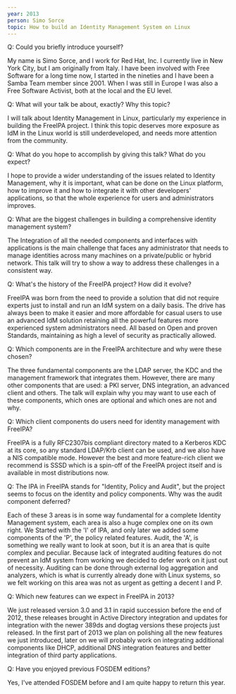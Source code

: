 ```yaml
---
year: 2013
person: Simo Sorce
topic: How to build an Identity Management System on Linux
---
```


Q: Could you briefly introduce yourself?

My name is Simo Sorce, and I work for Red Hat, Inc. I currently live in New York City, but I am originally from Italy. I have been involved with Free Software for a long time now, I started in the nineties and I have been a Samba Team member since 2001. When I was still in Europe I was also a Free Software Activist, both at the local and the EU level.

Q: What will your talk be about, exactly? Why this topic?

I will talk about Identity Management in Linux, particularly my experience in building the FreeIPA project. I think this topic deserves more exposure as IdM in the Linux world is still underdeveloped, and needs more attention from the community.

Q: What do you hope to accomplish by giving this talk? What do you expect?

I hope to provide a wider understanding of the issues related to Identity Management, why it is important, what can be done on the Linux platform, how to improve it and how to integrate it with other developers' applications, so that the whole experience for users and administrators improves.

Q: What are the biggest challenges in building a comprehensive identity management system?

The Integration of all the needed components and interfaces with applications is the main challenge that faces any administrator that needs to manage identities across many machines on a private/public or hybrid network. This talk will try to show a way to address these challenges in a consistent way.

Q: What's the history of the FreeIPA project? How did it evolve?

FreeIPA was born from the need to provide a solution that did not require experts just to install and run an IdM system on a daily basis. The drive has always been to make it easier and more affordable for casual users to use an advanced IdM solution retaining all the powerful features more experienced system administrators need. All based on Open and proven Standards, maintaining as high a level of security as practically allowed. 

Q: Which components are in the FreeIPA architecture and why were these chosen?

The three fundamental components are the LDAP server, the KDC and the management framework that integrates them. However, there are many other components that are used: a PKI server, DNS integration, an advanced client and others. The talk will explain why you may want to use each of these components, which ones are optional and which ones are not and why. 

Q: Which client components do users need for identity management with FreeIPA?

FreeIPA is a fully RFC2307bis compliant directory mated to a Kerberos KDC at its core, so any standard LDAP/Krb client can be used, and we also have a NIS compatible mode. However the best and more feature-rich client we recommend is SSSD which is a spin-off of the FreeIPA project itself and is available in most distributions now.

Q: The IPA in FreeIPA stands for "Identity, Policy and Audit", but the project seems to focus on the identity and policy components. Why was the audit component deferred?

Each of these 3 areas is in some way fundamental for a complete Identity Management system, each area is also a huge complex one on its own right. We Started with the 'I' of IPA, and only later we added some components of the 'P', the policy related features. Audit, the 'A', is something we really want to look at soon, but it is an area that is quite complex and peculiar. Because lack of integrated auditing features do not prevent an IdM system from working we decided to defer work on it just out of necessity. Auditing can be done through external log aggregation and analyzers, which is what is currently already done with Linux systems, so we felt working on this area was not as urgent as getting a decent I and P. 

Q: Which new features can we expect in FreeIPA in 2013?

We just released version 3.0 and 3.1 in rapid succession before the end of 2012, these releases brought in Active Directory integration and updates for integration with the newer 389ds and dogtag versions these projects just released. In the first part of 2013 we plan on polishing all the new features we just introduced, later on we will probably work on integrating additional components like DHCP, additional DNS integration features and better integration of third party applications.

Q: Have you enjoyed previous FOSDEM editions?

Yes, I've attended FOSDEM before and I am quite happy to return this year.
